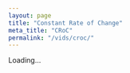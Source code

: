 ```yaml
---
layout: page
title: "Constant Rate of Change"
meta_title: "CRoC"
permalink: "/vids/croc/"
---
```



<html>
<head>
<script>

function setCookie(cname,cvalue,exdays) {
    var d = new Date();
    d.setTime(d.getTime() + (exdays*24*60*60*1000));
    var expires = "expires=" + d.toGMTString();
    document.cookie = cname + "=" + cvalue + ";" + expires + ";path=/";
}

function getCookie(cname) {
    var name = cname + "=";
    var decodedCookie = decodeURIComponent(document.cookie);
    var ca = decodedCookie.split(';');
    for(var i = 0; i < ca.length; i++) {
        var c = ca[i];
        while (c.charAt(0) == ' ') {
            c = c.substring(1);
        }
        if (c.indexOf(name) == 0) {
            return c.substring(name.length, c.length);
        }
    }
    return "";
}

function checkCookie() {
    var vidchoice=getCookie("croc");
    if (vidchoice==1){window.location.href = "https://ximera.osu.edu/calcvids2019/in/c/croc";}
    else if (vidchoice==2){window.location.href = "https://ximera.osu.edu/calcvids2019/in/o/croc";}
    else if (vidchoice==3){window.location.href = "https://ximera.osu.edu/calcvids2019/in/v/croc";}
    else if (vidchoice==4){window.location.href = "https://ximera.osu.edu/calcvids2019/nin/c/croc";}
    else if (vidchoice==5){window.location.href = "https://ximera.osu.edu/calcvids2019/nin/o/croc";}
    else if (vidchoice==6){window.location.href = "https://ximera.osu.edu/calcvids2019/nin/v/croc";}
    else {
      var forwardchoice=Math.random();
      if (forwardchoice <= (1/6) ){
        setCookie("croc", 1, 365);
        checkCookie();
        }
      else if (forwardchoice <= (2/6) ){
        setCookie("croc", 2, 365);
        checkCookie();
        }
      else if (forwardchoice <= (3/6) ){
        setCookie("croc", 3, 365);
        checkCookie();
        }
        else if (forwardchoice <= (4/6) ){
          setCookie("croc", 4, 365);
          checkCookie();
          }
          else if (forwardchoice <= (5/6) ){
            setCookie("croc", 5, 365);
            checkCookie();
            }
      else {
        setCookie("croc", 6, 365);
        checkCookie();
        }
      }
}


</script>
</head>
<body onload="checkCookie()">
Loading...
</body>
</html>
